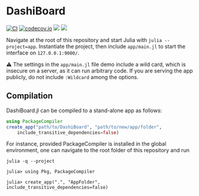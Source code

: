 # DashiBoard

[![CI](https://github.com/piever/DashiBoard.jl/workflows/CI/badge.svg?branch=main)](https://github.com/piever/DashiBoard.jl/actions?query=workflow%3ACI+branch%3Amain)
[![codecov.io](http://codecov.io/github/piever/DashiBoard.jl/coverage.svg?branch=main)](http://codecov.io/github/piever/DashiBoard.jl?branch=main)
[![](https://img.shields.io/badge/docs-stable-blue.svg)](https://piever.github.io/DashiBoard.jl/stable)
[![](https://img.shields.io/badge/docs-dev-blue.svg)](https://piever.github.io/DashiBoard.jl/dev)

Navigate at the root of this repository and start Julia with `julia --project=app`.
Instantiate the project, then include `app/main.jl` to start the interface on `127.0.0.1:9000/`.

:warning: The settings in the `app/main.jl` file demo include a wild card, which is insecure on a server, as it can run arbitrary code.
If you are serving the app publicly, do not include `:Wildcard` among the options.

## Compilation

DashiBoard.jl can be compiled to a stand-alone app as follows:

```julia
using PackageCompiler
create_app("path/to/DashiBoard", "path/to/new/app/folder",
    include_transitive_dependencies=false)
```

For instance, provided PackageCompiler is installed in the global environment, one can navigate to the root folder of this repository and run

```
julia -q --project

julia> using Pkg, PackageCompiler

julia> create_app(".", "AppFolder", include_transitive_dependencies=false)
```
